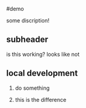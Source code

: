 #demo 

some discription!

## subheader 

is this working? 
looks like not

## local development 

1. do something

2. this is the difference



